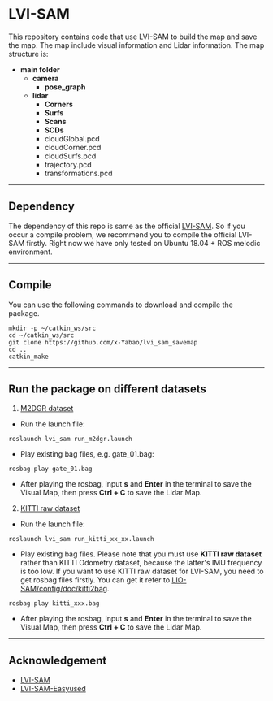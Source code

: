 # LVI-SAM

This repository contains code that use LVI-SAM to build the map and save the map. The map include visual information and Lidar information. The map structure is:
- **main folder**
  - **camera**
    - **pose_graph**
  - **lidar**
    - **Corners**
    - **Surfs**
    - **Scans**
    - **SCDs**
    - cloudGlobal.pcd
    - cloudCorner.pcd
    - cloudSurfs.pcd
    - trajectory.pcd
    - transformations.pcd




---

## Dependency
The dependency of this repo is same as the official [LVI-SAM](https://github.com/TixiaoShan/LVI-SAM). So if you occur a compile problem, we recommend you to compile the official LVI-SAM firstly. Right now we have only tested on Ubuntu 18.04 + ROS melodic environment.

---

## Compile
You can use the following commands to download and compile the package.
```
mkdir -p ~/catkin_ws/src
cd ~/catkin_ws/src
git clone https://github.com/x-Yabao/lvi_sam_savemap
cd ..
catkin_make
```

---

## Run the package on different datasets
1. [M2DGR dataset](https://github.com/SJTU-ViSYS/M2DGR)
- Run the launch file:
```
roslaunch lvi_sam run_m2dgr.launch
```
- Play existing bag files, e.g. gate_01.bag:
```
rosbag play gate_01.bag 
```
- After playing the rosbag, input **s** and **Enter** in the terminal to save the Visual Map, then press **Ctrl + C** to save the Lidar Map.
    
2. [KITTI raw dataset](https://www.cvlibs.net/datasets/kitti/raw_data.php)
- Run the launch file:
 ```
 roslaunch lvi_sam run_kitti_xx_xx.launch
 ```
- Play existing bag files. Please note that you must use **KITTI raw dataset** rather than KITTI Odometry dataset, because the latter's IMU frequency is too low. If you want to use KITTI raw dataset for LVI-SAM, you need to get rosbag files firstly. You can get it refer to [LIO-SAM/config/doc/kitti2bag](https://github.com/TixiaoShan/LIO-SAM/tree/master/config/doc/kitti2bag). 
```
rosbag play kitti_xxx.bag  
```
- After playing the rosbag, input **s** and **Enter** in the terminal to save the Visual Map, then press **Ctrl + C** to save the Lidar Map.

---

## Acknowledgement
  - [LVI-SAM](https://github.com/TixiaoShan/LVI-SAM)
  - [LVI-SAM-Easyused](https://github.com/Cc19245/LVI-SAM-Easyused)
